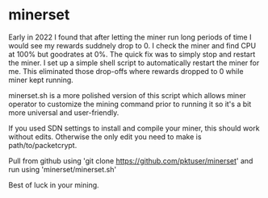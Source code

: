 # minerset

Early in 2022 I found that after letting the miner run long periods of time I would see my rewards suddnely drop to 0. I check the miner and find CPU at 100% but goodrates at 0%. The quick fix was to simply stop and restart the miner. I set up a simple shell script to automatically restart the miner for me. This eliminated those drop-offs where rewards dropped to 0 while miner kept running.

minerset.sh is a more polished version of this script which allows miner operator to customize the mining command prior to running it so it's a bit more universal and user-friendly. 

If you used SDN settings to install and compile your miner, this should work without edits. Otherwise the only edit you need to make is path/to/packetcrypt.

Pull from github using 'git clone https://github.com/pktuser/minerset' and run using 'minerset/minerset.sh'

Best of luck in your mining.
